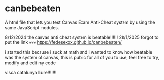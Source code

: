 # canbebeaten
A html file that lets you test Canvas Exam Anti-Cheat system by using the same JavaScript modules.

8/12/2024 the canvas anti cheat system is beatable!!!!!!
28/1/2025 forgot to put the link 💀💀💀 https://fedesexxx.github.io/canbebeaten/

i started this because i suck at math and i wanted to know how beatable was the system of canvas, this is public for all of you to use, feel free to try, modify and edit my code

visca catalunya lliure!!!!!!! 
